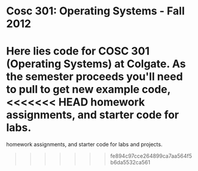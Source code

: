 Cosc 301: Operating Systems - Fall 2012
=======================================

Here lies code for COSC 301 (Operating Systems) at Colgate.  As the
semester proceeds you'll need to pull to get new example code,
<<<<<<< HEAD
homework assignments, and starter code for labs.
=======
homework assignments, and starter code for labs and projects.
>>>>>>> fe894c97cce264899ca7aa564f5b6da5532ca561
